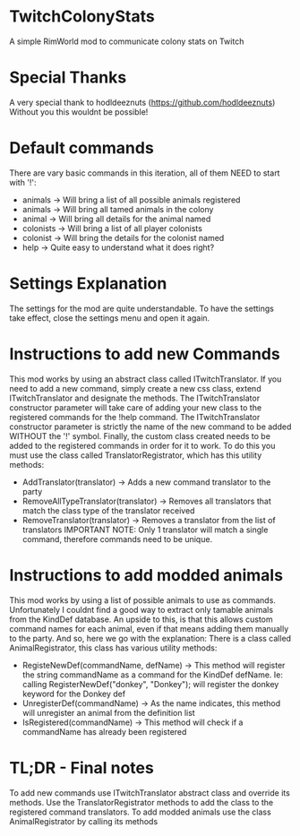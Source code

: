 # TwitchColonyStats

A simple RimWorld mod to communicate colony stats on Twitch

# Special Thanks

A very special thank to hodldeeznuts (https://github.com/hodldeeznuts)
Without you this wouldnt be possible!

# Default commands

There are vary basic commands in this iteration, all of them NEED to start with '!':
- animals -> Will bring a list of all possible animals registered
- animals <animalDefName> -> Will bring all tamed animals in the colony
- animal <animalName> -> Will bring all details for the animal named <animalName>
- colonists -> Will bring a list of all player colonists
- colonist <colonistName> -> Will bring the details for the colonist named <colonistName>
- help -> Quite easy to understand what it does right?

# Settings Explanation

The settings for the mod are quite understandable. To have the settings take effect, close the settings menu and open it again.

# Instructions to add new Commands

This mod works by using an abstract class called ITwitchTranslator. 
If you need to add a new command, simply create a new css class, extend ITwitchTranslator and designate the methods.
The ITwitchTranslator constructor parameter will take care of adding your new class to the registered commands for the !help command.
The ITwitchTranslator constructor parameter is strictly the name of the new command to be added WITHOUT the '!' symbol.
Finally, the custom class created needs to be added to the registered commands in order for it to work.
To do this you must use the class called TranslatorRegistrator, which has this utility methods:
- AddTranslator(translator) -> Adds a new command translator to the party
- RemoveAllTypeTranslator(translator) -> Removes all translators that match the class type of the translator received
- RemoveTranslator(translator) -> Removes a translator from the list of translators
IMPORTANT NOTE: Only 1 translator will match a single command, therefore commands need to be unique.

# Instructions to add modded animals

This mod works by using a list of possible animals to use as commands.
Unfortunately I couldnt find a good way to extract only tamable animals from the KindDef database.
An upside to this, is that this allows custom command names for each animal, even if that means adding them manually to the party.
And so, here we go with the explanation:
There is a class called AnimalRegistrator, this class has various utility methods:
- RegisteNewDef(commandName, defName) -> This method will register the string commandName as a command for the KindDef defName. Ie: calling RegisterNewDef("donkey", "Donkey"); will register the donkey keyword for the Donkey def
- UnregisterDef(commandName) -> As the name indicates, this method will unregister an animal from the definition list
- IsRegistered(commandName) -> This method will check if a commandName has already been registered

# TL;DR - Final notes

To add new commands use ITwitchTranslator abstract class and override its methods. Use the TranslatorRegistrator methods to add the class to the registered command translators.
To add modded animals use the class AnimalRegistrator by calling its methods
